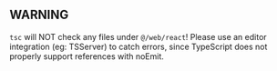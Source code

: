 ## WARNING

`tsc` will NOT check any files under `@/web/react`! Please use an
editor integration (eg: TSServer) to catch errors, since TypeScript
does not properly support references with noEmit.
